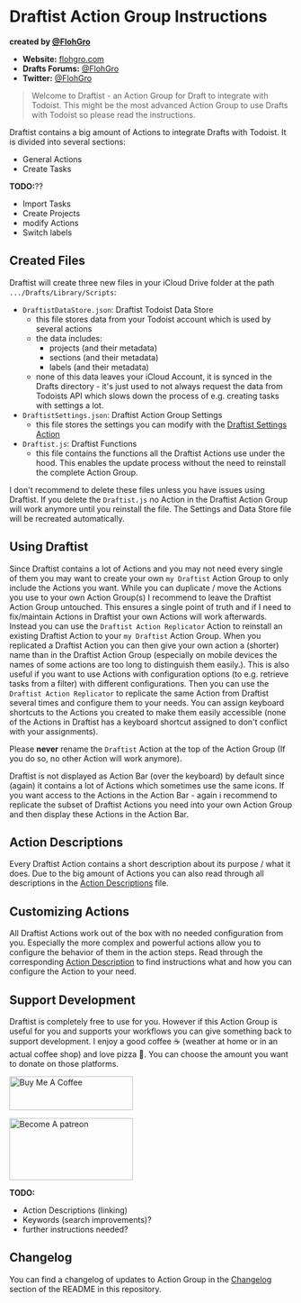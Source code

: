 # Draftist Action Group Instructions

**created by [@FlohGro](https://mobile.twitter.com/FlohGro)**

- **Website:** [flohgro.com](https://flohgro.com)  
- **Drafts Forums:** [@FlohGro](https://forums.getdrafts.com/u/flohgro/summary)
- **Twitter:** [@FlohGro](https://twitter.com/FlohGro)

> Welcome to Draftist - an Action Group for Draft to integrate with Todoist. This might be the most advanced Action Group to use Drafts with Todoist so please read the instructions.

Draftist contains a big amount of Actions to integrate Drafts with Todoist.
It is divided into several sections:

- General Actions
- Create Tasks

**TODO:**??

- Import Tasks
- Create Projects
- modify Actions
- Switch labels

## Created Files

Draftist will create three new files in your iCloud Drive folder at the path `.../Drafts/Library/Scripts`:

- `DraftistDataStore.json`: Draftist Todoist Data Store
  - this file stores data from your Todoist account which is used by several actions
  - the data includes:
    - projects (and their metadata)
    - sections (and their metadata)
    - labels (and their metadata)
  - none of this data leaves your iCloud Account, it is synced in the Drafts directory - it's just used to not always request the data from Todoists API which slows down the process of e.g. creating tasks with settings a lot.
- `DraftistSettings.json`: Draftist Action Group Settings
  - this file stores the settings you can modify with the [Draftist Settings Action](https://github.com/FlohGro-dev/Draftist/blob/main/Action%20Descriptions.md#Draftist%20Settings)
- `Draftist.js`: Draftist Functions
  - this file contains the functions all the Draftist Actions use under the hood. This enables the update process without the need to reinstall the complete Action Group.

I don't recommend to delete these files unless you have issues using Draftist. If you delete the `Draftist.js` no Action in the Draftist Action Group will work anymore until you reinstall the file. The Settings and Data Store file will be recreated automatically.

## Using Draftist

Since Draftist contains a lot of Actions and you may not need every single of them you may want to create your own `my Draftist` Action Group to only include the Actions you want.
While you can duplicate / move the Actions you use to your own Action Group(s) I recommend to leave the Draftist Action Group untouched. This ensures a single point of truth and if I need to fix/maintain Actions in Draftist your own Actions will work afterwards. Instead you can use the `Draftist Action Replicator` Action to reinstall an existing Draftist Action to your `my Draftist` Action Group. When you replicated a Draftist Action you can then give your own action a (shorter) name than in the Draftist Action Group (especially on mobile devices the names of some actions are too long to distinguish them easily.).
This is also useful if you want to use Actions with configuration options (to e.g. retrieve tasks from a filter) with different configurations. Then you can use the `Draftist Action Replicator` to replicate the same Action from Draftist several times and configure them to your needs.
You can assign keyboard shortcuts to the Actions you created to make them easily accessible (none of the Actions in Draftist has a keyboard shortcut assigned to don't conflict with your assignments).

Please **never** rename the `Draftist` Action at the top of the Action Group (If you do so, no other Action will work anymore).

Draftist is not displayed as Action Bar (over the keyboard) by default since (again) it contains a lot of Actions which sometimes use the same icons. If you want access to the Actions in the Action Bar - again i recommend to replicate the subset of Draftist Actions you need into your own Action Group and then display these Actions in the Action Bar.

## Action Descriptions

Every Draftist Action contains a short description about its purpose / what it does. Due to the big amount of Actions you can also read through all descriptions in the [Action Descriptions](https://github.com/FlohGro-dev/Draftist/blob/main/Action%20Descriptions.md) file.

## Customizing Actions

All Draftist Actions work out of the box with no needed configuration from you. Especially the more complex and powerful actions allow you to configure the behavior of them in the action steps. Read through the corresponding [Action Description](https://github.com/FlohGro-dev/Draftist/blob/main/Action%20Descriptions.md) to find instructions what and how you can configure the Action to your need.

## Support Development

Draftist is completely free to use for you. However if this Action Group is useful for you and supports your workflows you can give something back to support development.
I enjoy a good coffee ☕️ (weather at home or in an actual coffee shop) and love pizza 🍕.
You can choose the amount you want to donate on those platforms.

<a href="https://www.buymeacoffee.com/flohgro" target="_blank"><img src="https://cdn.buymeacoffee.com/buttons/v2/default-blue.png" alt="Buy Me A Coffee" style="height: 60px !important;width: 220px !important;" ></a>

<a href="https://www.patreon.com/flohgro" target="_blank"><img src="https://user-images.githubusercontent.com/13785667/162812708-55b96cdc-8c32-4433-a340-6dd4c1f7326d.jpg" alt="Become A patreon" style="height: 110px !important;width: 220px !important;" ></a>

**TODO:**
- Action Descriptions (linking)
- Keywords (search improvements)?
- further instructions needed?

## Changelog

You can find a changelog of updates to Action Group in the [Changelog](https://github.com/FlohGro-dev/Draftist#changelog) section of the README in this repository.
